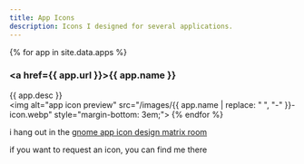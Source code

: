 ```yaml
---
title: App Icons
description: Icons I designed for several applications.
---
```


{% for app in site.data.apps %}
    <h3>
        <a href={{ app.url }}>{{ app.name }}</a>
    </h3>
    {{ app.desc }}
    <br>
    <img alt="app icon preview" src="/images/{{ app.name | replace: " ", "-" }}-icon.webp" style="margin-bottom: 3em;">
{% endfor %}

i hang out in the [gnome app icon design matrix room](https://matrix.to/#/#appicondesign:gnome.org)

if you want to request an icon, you can find me there
